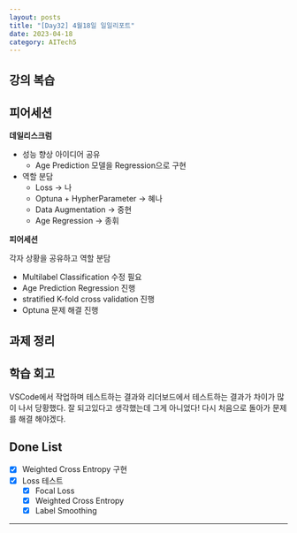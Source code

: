```yaml
---
layout: posts
title: "[Day32] 4월18일 일일리포트"
date: 2023-04-18
category: AITech5
---
```


## 강의 복습

## 피어세션

**데일리스크럼**

- 성능 향상 아이디어 공유
    - Age Prediction 모델을 Regression으로 구현
- 역할 분담
    - Loss → 나
    - Optuna + HypherParameter → 혜나
    - Data Augmentation → 중현
    - Age Regression → 종휘

**피어세션**

각자 상황을 공유하고 역할 분담

- Multilabel Classification 수정 필요
- Age Prediction Regression 진행
- stratified K-fold cross validation 진행
- Optuna 문제 해결 진행

## 과제 정리

## 학습 회고

VSCode에서 작업하며 테스트하는 결과와 리더보드에서 테스트하는 결과가 차이가 많이 나서 당황했다. 잘 되고있다고 생각했는데 그게 아니었다! 다시 처음으로 돌아가 문제를 해결 해야겠다. 

## Done List

- [x]  Weighted Cross Entropy 구현
- [x]  Loss 테스트
    - [x]  Focal Loss
    - [x]  Weighted Cross Entropy
    - [x]  Label Smoothing

---
